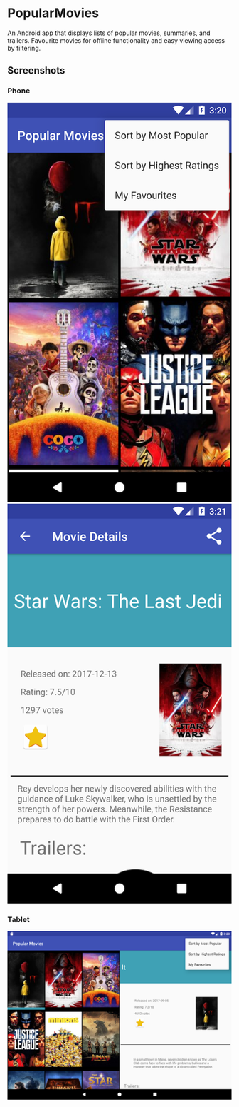# PopularMovies
An Android app that displays lists of popular movies, summaries, and trailers. Favourite movies for offline functionality and easy viewing access by filtering.

## Screenshots

### Phone
![](/screenshots/phone_main.png)    ![](/screenshots/phone_details.png)

### Tablet
![](/screenshots/tablet.png)
